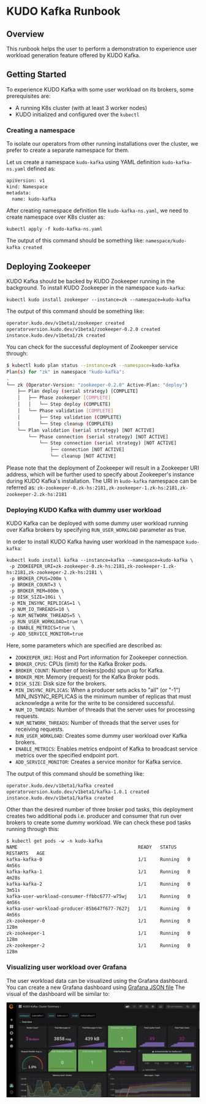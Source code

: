 # KUDO Kafka Runbook

## Overview

This runbook helps the user to perform a demonstration to experience user workload generation feature offered by KUDO Kafka.

## Getting Started

To experience KUDO Kafka with some user workload on its brokers, some prerequisites are:
- A running K8s cluster (with at least 3 worker nodes)
- KUDO initialized and configured over the `kubectl`

### Creating a namespace
To isolate our operators from other running installations over the cluster, we prefer to create a separate namespace for them.

Let us create a namespace `kudo-kafka` using YAML definition `kudo-kafka-ns.yaml` defined as:
```
apiVersion: v1
kind: Namespace
metadata:
  name: kudo-kafka
```
After creating namespace definition file `kudo-kafka-ns.yaml`, we need to create namespace over K8s cluster as:
```
kubectl apply -f kudo-kafka-ns.yaml
```
The output of this command should be something like:
        `namespace/kudo-kafka created`

## Deploying Zookeeper

KUDO Kafka should be backed by KUDO Zookeeper running in the background. To install KUDO Zookeeper in the namespace `kudo-kafka`:
```
kubectl kudo install zookeeper --instance=zk --namespace=kudo-kafka
```

The output of this command should be something like:
```
operator.kudo.dev/v1beta1/zookeeper created
operatorversion.kudo.dev/v1beta1/zookeeper-0.2.0 created
instance.kudo.dev/v1beta1/zk created
```

You can check for the successful deployment of Zookeeper service through: 
```sh
$ kubectl kudo plan status --instance=zk --namespace=kudo-kafka
Plan(s) for "zk" in namespace "kudo-kafka":
.
└── zk (Operator-Version: "zookeeper-0.2.0" Active-Plan: "deploy")
    ├── Plan deploy (serial strategy) [COMPLETE]
    │   ├── Phase zookeeper [COMPLETE]
    │   │   └── Step deploy (COMPLETE)
    │   └── Phase validation [COMPLETE]
    │       ├── Step validation (COMPLETE)
    │       └── Step cleanup (COMPLETE)
    └── Plan validation (serial strategy) [NOT ACTIVE]
        └── Phase connection (serial strategy) [NOT ACTIVE]
            └── Step connection (serial strategy) [NOT ACTIVE]
                ├── connection [NOT ACTIVE]
                └── cleanup [NOT ACTIVE]
```

Please note that the deployment of Zookeeper will result in a Zookeeper URI address, 
which will be further used to specify about Zookeeper's instance during KUDO Kafka's installation. The URI in `kudo-kafka` namespace can be referred as:
  `zk-zookeeper-0.zk-hs:2181,zk-zookeeper-1.zk-hs:2181,zk-zookeeper-2.zk-hs:2181`

### Deploying KUDO Kafka with dummy user workload

KUDO Kafka can be deployed with some dummy user workload running over Kafka brokers by specifying `RUN_USER_WORKLOAD` parameter as true. 

In order to install KUDO Kafka having user workload in the namespace `kudo-kafka`:
```
kubectl kudo install kafka --instance=kafka --namespace=kudo-kafka \
 -p ZOOKEEPER_URI=zk-zookeeper-0.zk-hs:2181,zk-zookeeper-1.zk-hs:2181,zk-zookeeper-2.zk-hs:2181 \
 -p BROKER_CPUS=200m \
 -p BROKER_COUNT=3 \
 -p BROKER_MEM=800m \
 -p DISK_SIZE=10Gi \
 -p MIN_INSYNC_REPLICAS=1 \
 -p NUM_IO_THREADS=10 \
 -p NUM_NETWORK_THREADS=5 \
 -p RUN_USER_WORKLOAD=true \
 -p ENABLE_METRICS=true \
 -p ADD_SERVICE_MONITOR=true
 ```

 Here, some parameters which are specified are described as:
  - `ZOOKEEPER_URI`: Host and Port information for Zookeeper connection.
  - `BROKER_CPUS`: CPUs (limit) for the Kafka Broker pods.
  - `BROKER_COUNT`: Number of brokers(pods) spun up for Kafka.
  - `BROKER_MEM`: Memory (request) for the Kafka Broker pods.
  - `DISK_SIZE`: Disk size for the brokers.
  - `MIN_INSYNC_REPLICAS`: When a producer sets acks to "all" (or "-1") MIN_INSYNC_REPLICAS is the minimum number of replicas that must acknowledge a write for the write to be considered successful.
  - `NUM_IO_THREADS`: Number of threads that the server uses for processing requests.
  - `NUM_NETWORK_THREADS`: Number of threads that the server uses for receiving requests.
  - `RUN_USER_WORKLOAD`: Creates some dummy user workload over Kafka brokers.
  - `ENABLE_METRICS`: Enables metrics endpoint of Kafka to broadcast service metrics over the specified endpoint port.
  - `ADD_SERVICE_MONITOR`: Creates a service monitor for Kafka service.


The output of this command should be something like:
```
operator.kudo.dev/v1beta1/kafka created
operatorversion.kudo.dev/v1beta1/kafka-1.0.1 created
instance.kudo.dev/v1beta1/kafka created
```

Other than the desired number of three broker pod tasks, this deployment creates two additional pods i.e. producer and consumer that run over brokers to create some dummy workload.
We can check these pod tasks running through this:
```
$ kubectl get pods -w -n kudo-kafka
NAME                                            READY   STATUS    RESTARTS   AGE
kafka-kafka-0                                   1/1     Running   0          4m56s
kafka-kafka-1                                   1/1     Running   0          4m28s
kafka-kafka-2                                   1/1     Running   0          3m51s
kafka-user-workload-consumer-ffbbc6777-w75wj    1/1     Running   0          4m56s
kafka-user-workload-producer-85b647f677-7627j   1/1     Running   0          4m56s
zk-zookeeper-0                                  1/1     Running   0          128m
zk-zookeeper-1                                  1/1     Running   0          128m
zk-zookeeper-2                                  1/1     Running   0          128m
```

### Visualizing user workload over Grafana

The user workload data can be visualized using the Grafana dashboard. You can create a new Grafana dashboard using [Grafana JSON file](https://github.com/kudobuilder/operators/blob/master/repository/kafka/docs/latest/resources/grafana-dashboard.json)
The visual of the dashboard will be similar to:

![Grafana Dashboards](./resources/images/grafana-user-workload.png)